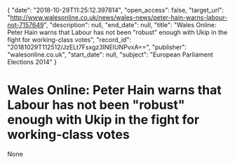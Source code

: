 {
  "date": "2018-10-29T11:25:12.397814", 
  "open_access": false, 
  "target_url": "http://www.walesonline.co.uk/news/wales-news/peter-hain-warns-labour-not-7157649", 
  "description": null, 
  "end_date": null, 
  "title": "Wales Online: Peter Hain warns that Labour has not been \"robust\" enough with Ukip in the fight for working-class votes", 
  "record_id": "20181029T112512/JzELt7Fsxgz3INElUNPvxA==", 
  "publisher": "walesonline.co.uk", 
  "start_date": null, 
  "subject": "European Parliament Elections 2014"
}

# Wales Online: Peter Hain warns that Labour has not been "robust" enough with Ukip in the fight for working-class votes

None